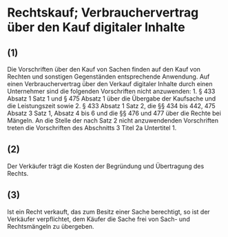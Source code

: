 # Rechtskauf; Verbrauchervertrag über den Kauf digitaler Inhalte



## (1)

 Die Vorschriften über den Kauf von Sachen finden auf den Kauf von Rechten und sonstigen Gegenständen entsprechende Anwendung. Auf einen Verbrauchervertrag über den Verkauf digitaler Inhalte durch einen Unternehmer sind die folgenden Vorschriften nicht anzuwenden:  1.
 § 433 Absatz 1 Satz 1 und § 475 Absatz 1 über die Übergabe der Kaufsache und die Leistungszeit sowie
 2.
 § 433 Absatz 1 Satz 2, die §§ 434 bis 442, 475 Absatz 3 Satz 1, Absatz 4 bis 6 und die §§ 476 und 477 über die Rechte bei Mängeln.
An die Stelle der nach Satz 2 nicht anzuwendenden Vorschriften treten die Vorschriften des Abschnitts 3 Titel 2a Untertitel 1.

## (2)

 Der Verkäufer trägt die Kosten der Begründung und Übertragung des Rechts.

## (3)

 Ist ein Recht verkauft, das zum Besitz einer Sache berechtigt, so ist der Verkäufer verpflichtet, dem Käufer die Sache frei von Sach- und Rechtsmängeln zu übergeben. 

